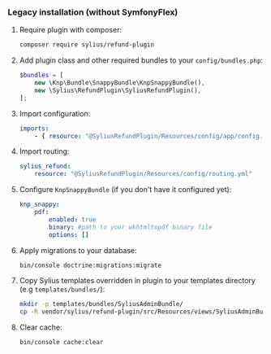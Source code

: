 ### Legacy installation (without SymfonyFlex)

1. Require plugin with composer:

   ```bash
   composer require sylius/refund-plugin
   ```

1. Add plugin class and other required bundles to your `config/bundles.php`:

    ```php
    $bundles = [
        new \Knp\Bundle\SnappyBundle\KnpSnappyBundle(),
        new \Sylius\RefundPlugin\SyliusRefundPlugin(),
    ];
    ```

1. Import configuration:

    ```yaml
    imports:
        - { resource: "@SyliusRefundPlugin/Resources/config/app/config.yml" }
    ```
1. Import routing:

    ````yaml
    sylius_refund:
        resource: "@SyliusRefundPlugin/Resources/config/routing.yml"
    ````

1. Configure `KnpSnappyBundle` (if you don't have it configured yet):

    ````yaml
    knp_snappy:
        pdf:
            enabled: true
            binary: #path to your wkhtmltopdf binary file
            options: []
    ````
    
1. Apply migrations to your database:

    ```bash
    bin/console doctrine:migrations:migrate
    ```

1. Copy Sylius templates overridden in plugin to your templates directory (e.g `templates/bundles/`):

    ```bash
    mkdir -p templates/bundles/SyliusAdminBundle/
    cp -R vendor/sylius/refund-plugin/src/Resources/views/SyliusAdminBundle/* templates/bundles/SyliusAdminBundle/
    ```

1. Clear cache:

    ```bash
    bin/console cache:clear
    ```

